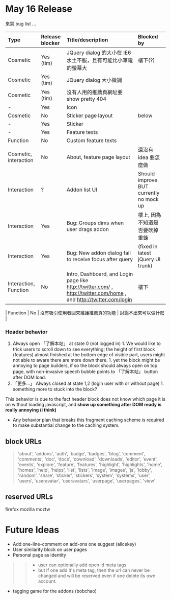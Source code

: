 # May 16 Release #

來寫 bug list ...

| **Type** | **Release blocker** | **Title/description** | **Blocked by** |
|:---------|:--------------------|:----------------------|:---------------|
| Cosmetic          | Yes (tim)         | JQuery dialog 的大小在 IE6 水土不服，且有可能比小筆電的螢幕大 | 樓下(?) |
| Cosmetic          | Yes (tim)         | JQuery dialog 大小微調 |  |
| Cosmetic          | Yes (tim)         | 沒有人用的推薦頁網址要 show pretty 404 |  |
| -          | Yes               | Icon |  |
| Cosmetic          | No              | Sticker page layout | below |
| -          | Yes               | Sticker |  |
| -          | Yes               | Feature texts |  |
| Function          | No               | Custom feature texts |  |
| Cosmetic, interaction          | No               | About, feature page layout | 還沒有 idea 要怎麼做 |
| Interaction | ?               | Addon list UI | Should improve BUT currently no mock up |
| Interaction | Yes               | Bug: Groups dims when user drags addon | 樓上, 因為不知道是否要砍掉重鍊 |
| Interaction | Yes               | Bug: New addon dialog fail to receive focus after query | (fixed in latest jQuery UI trunk) |
| Interaction, Function          | No                 | Intro, Dashboard, and Login page like http://twitter.com/ , http://twitter.com/home , and http://twitter.com/login | 樓下 |

| Function          | No                 | 沒有吸引使用者回來維護推薦頁的功能 | 討論不出來可以做什麼 |

### Header behavior ###

  1. Always open 「了解本站」 at state 0 (not logged in)
    1. We would like to trick users to scroll down to see everything; the height of first block (features) almost finished at the bottom edge of visible part, users might not able to aware there are more down there.
    1. yet the block might be annoying to page builders, if so the block should always open on top page, with non-invasive speech bubble points to 「了解本站」 button after DOM load.
  1. 「更多...」 Always closed at state 1,2 (login user with or without page)
    1. something more to stuck into the block?

This behavior is due to the fact header block does not know which page it is on without loading javascript, and **show up something after DOM ready is really annoying (i think)**
  * Any behavior plan that breaks this fragment caching scheme is required to make substantial change to the caching system.

## block URLs ##

> 'about',
> 'addons',
> 'auth',
> 'badge',
> 'badges',
> 'blog',
> 'comment',
> 'comments',
> 'doc',
> 'docs',
> 'download',
> 'downloads',
> 'editor',
> 'event',
> 'events',
> 'explore',
> 'feature',
> 'features',
> 'highlight',
> 'highlights',
> 'home',
> 'homes',
> 'help',
> 'helps',
> 'list',
> 'lists',
> 'image',
> 'images',
> 'js',
> 'lobby',
> 'random',
> 'share',
> 'sticker',
> 'stickers',
> 'system',
> 'systems',
> 'user',
> 'users',
> 'useravatar',
> 'useravatars',
> 'userpage',
> 'userpages',
> 'view'

## reserved URLs ##

firefox
mozilla
moztw

# Future Ideas #

  * Add one-line-comment on add-ons one suggest (alicekey)
  * User similarity block on user pages
  * Personal page as identity
> > - user can optionally add open id meta tags
> > - but if one add it's meta tag, then the url can never be changed and will be reserved even if one delete its own account.
  * tagging game for the addons (bobchao)